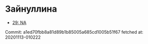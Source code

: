 # Зайнуллина
- [29: NA](29.md)

Commit: a1ed70fbb8a81d89b1b85005a685cd1005b51f67
 fetched at: 20201113-010222
